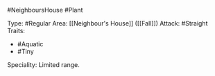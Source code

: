 #NeighboursHouse #Plant 

Type: #Regular 
Area: [[Neighbour's House]] ([[Fall]])
Attack: #Straight
Traits:
- #Aquatic
- #Tiny

Speciality: Limited range.